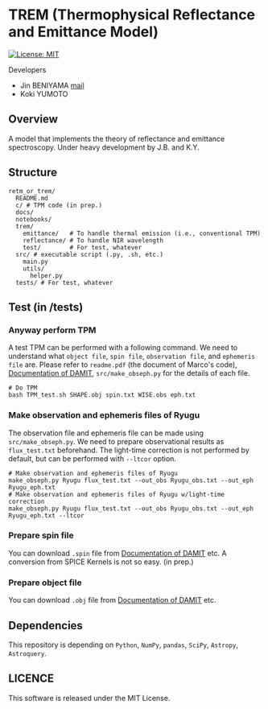 # TREM (Thermophysical Reflectance and Emittance Model)
[![License: MIT](https://img.shields.io/badge/License-MIT-yellow.svg)](https://opensource.org/licenses/MIT)

Developers
- Jin BENIYAMA [mail](mailto:jinbeniyama@gmail.com)
- Koki YUMOTO

## Overview
A model that implements the theory of reflectance and emittance spectroscopy.
Under heavy development by J.B. and K.Y.

## Structure
```
retm_or_trem/
  README.md
  c/ # TPM code (in prep.)
  docs/
  notebooks/
  trem/ 
    emittance/   # To handle thermal emission (i.e., conventional TPM)
    reflectance/ # To handle NIR wavelength
    test/        # For test, whatever
  src/ # executable script (.py, .sh, etc.)
    main.py
    utils/
      helper.py
  tests/ # For test, whatever
```

## Test (in /tests)
### Anyway perform TPM
A test TPM can be performed with a following command.
We need to understand what `object file`, `spin file`, `observation file`, and `ephemeris file` are.
Please refer to `readme.pdf` (the document of Marco's code), [Documentation of DAMIT](https://astro.troja.mff.cuni.cz/projects/damit/), `src/make_obseph.py` for the details of each file.
```
# Do TPM
bash TPM_test.sh SHAPE.obj spin.txt WISE.obs eph.txt
```

### Make observation and ephemeris files of Ryugu
The observation file and ephemeris file can be made using `src/make_obseph.py`.
We need to prepare observational results as `flux_test.txt` beforehand.
The light-time correction is not performed by default, but can be performed with `--ltcor` option.

```
# Make observation and ephemeris files of Ryugu
make_obseph.py Ryugu flux_test.txt --out_obs Ryugu_obs.txt --out_eph Ryugu_eph.txt
# Make observation and ephemeris files of Ryugu w/light-time correction
make_obseph.py Ryugu flux_test.txt --out_obs Ryugu_obs.txt --out_eph Ryugu_eph.txt --ltcor
```

### Prepare spin file
You can download `.spin` file from [Documentation of DAMIT](https://astro.troja.mff.cuni.cz/projects/damit/) etc.
A conversion from SPICE Kernels is not so easy. (in prep.)

### Prepare object file
You can download `.obj` file from [Documentation of DAMIT](https://astro.troja.mff.cuni.cz/projects/damit/) etc.


## Dependencies
This repository is depending on `Python`, `NumPy`, `pandas`, `SciPy`, `Astropy`, `Astroquery`.

## LICENCE
This software is released under the MIT License.
